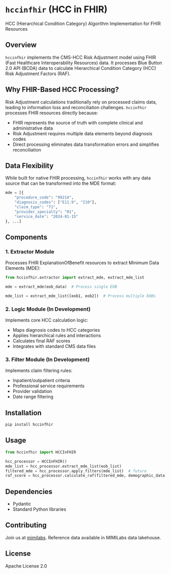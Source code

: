 # `hccinfhir` (HCC in FHIR)
HCC (Hierarchical Condition Category) Algorithm Implementation for FHIR Resources

## Overview
`hccinfhir` implements the CMS-HCC Risk Adjustment model using FHIR (Fast Healthcare Interoperability Resources) data. It processes Blue Button 2.0 API (BCDA) data to calculate Hierarchical Condition Category (HCC) Risk Adjustment Factors (RAF).

## Why FHIR-Based HCC Processing?
Risk Adjustment calculations traditionally rely on processed claims data, leading to information loss and reconciliation challenges. `hccinfhir` processes FHIR resources directly because:
- FHIR represents the source of truth with complete clinical and administrative data
- Risk Adjustment requires multiple data elements beyond diagnosis codes
- Direct processing eliminates data transformation errors and simplifies reconciliation

## Data Flexibility
While built for native FHIR processing, `hccinfhir` works with any data source that can be transformed into the MDE format:

```python
mde = [{
    "procedure_code": "99214",
    "diagnosis_codes": ["E11.9", "I10"],
    "claim_type": "71",
    "provider_specialty": "01", 
    "service_date": "2024-01-15"
}, ...]
```

## Components

### 1. Extractor Module
Processes FHIR ExplanationOfBenefit resources to extract Minimum Data Elements (MDE):
```python
from hccinfhir.extractor import extract_mde, extract_mde_list

mde = extract_mde(eob_data)  # Process single EOB

mde_list = extract_mde_list([eob1, eob2])  # Process multiple EOBs
```

### 2. Logic Module (In Development)
Implements core HCC calculation logic:
- Maps diagnosis codes to HCC categories
- Applies hierarchical rules and interactions
- Calculates final RAF scores
- Integrates with standard CMS data files

### 3. Filter Module (In Development)
Implements claim filtering rules:
- Inpatient/outpatient criteria
- Professional service requirements
- Provider validation
- Date range filtering

## Installation
```bash
pip install hccinfhir
```

## Usage
```python
from hccinfhir import HCCInFHIR

hcc_processor = HCCInFHIR()
mde_list = hcc_processor.extract_mde_list(eob_list)
filtered_mde = hcc_processor.apply_filters(mde_list)  # future
raf_score = hcc_processor.calculate_raf(filtered_mde, demographic_data)  # future
```

## Dependencies
- Pydantic
- Standard Python libraries

## Contributing
Join us at [mimilabs](https://mimilabs.ai/signup). Reference data available in MIMILabs data lakehouse.

## License
Apache License 2.0